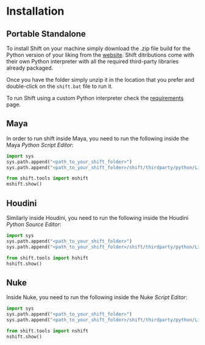 # Installation

## Portable Standalone

To install Shift on your machine simply download the .zip file build for the Python version of your liking from the [website](https://https://www.inbibo.co.uk/shift). Shift ditributions come with their own Python interpreter with all the required third-party libraries already packaged.

Once you have the folder simply unzip it in the location that you prefer and double-click on the `shift.bat` file to run it.

To run Shift using a custom Python interpreter check the [requirements](requirements.md) page.

## Maya

In order to run shift inside Maya, you need to run the following inside the Maya *Python Script Editor*:

```python
import sys
sys.path.append("<path_to_your_shift_folder>")
sys.path.append("<path_to_your_shift_folder>/shift/thirdparty/python/Lib/site-packages")

from shift.tools import mshift
mshift.show()
```

## Houdini

Similarly inside Houdini, you need to run the following inside the Houdini *Python Source Editor*:

```python
import sys
sys.path.append("<path_to_your_shift_folder>")
sys.path.append("<path_to_your_shift_folder>/shift/thirdparty/python/Lib/site-packages")

from shift.tools import hshift
hshift.show()
```

## Nuke

Inside Nuke, you need to run the following inside the Nuke *Script Editor*:

```python
import sys
sys.path.append("<path_to_your_shift_folder>")
sys.path.append("<path_to_your_shift_folder>/shift/thirdparty/python/Lib/site-packages")

from shift.tools import nshift
nshift.show()
```
